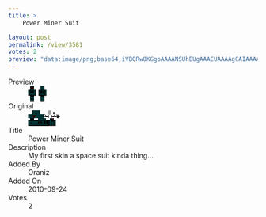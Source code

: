 ```yaml
---
title: >
    Power Miner Suit

layout: post
permalink: /view/3581
votes: 2
preview: "data:image/png;base64,iVBORw0KGgoAAAANSUhEUgAAACUAAAAgCAIAAAAaMSbnAAAABnRSTlMA/wD/AP5AXyvrAAABA0lEQVRIic1WQRKDIAwMjj9K+yU/2+ZL0gOVCSFgigjd8QCYzSJuAOf9Dgfc4wka/PuljgtY6IslUUesvINEd+uN/r5EjxDzCHWwj16eva+Yosc1uouB8EsueQMQQWSPXd442t7v/EkC1FmmSRZlVI3OX5XGo7bGXWQoAMQqDA372oZ4QU9relUIAEGBGiTTPDmm1vsXiBQ+rtmlJe8oehW/9IDml/oMrkGv90aU1obZZ+r5J30cu8YlNR2fiBvAVk/KYuR+9iPdJfcXpy8vj6nAQi/4kxeQ3Z8GeuZPywZtkSzQ/2E/G6pHlBwovW+Ic+sdLvvlDNP/32i9i345o4/ezz46vYg2f9svYwAAAABJRU5ErkJggg=="
---
```

<dl class="side-by-side">
<dt>Preview</dt>
<dd>
    <img class="preview" src="data:image/png;base64,iVBORw0KGgoAAAANSUhEUgAAACUAAAAgCAIAAAAaMSbnAAAABnRSTlMA/wD/AP5AXyvrAAABA0lEQVRIic1WQRKDIAwMjj9K+yU/2+ZL0gOVCSFgigjd8QCYzSJuAOf9Dgfc4wka/PuljgtY6IslUUesvINEd+uN/r5EjxDzCHWwj16eva+Yosc1uouB8EsueQMQQWSPXd442t7v/EkC1FmmSRZlVI3OX5XGo7bGXWQoAMQqDA372oZ4QU9relUIAEGBGiTTPDmm1vsXiBQ+rtmlJe8oehW/9IDml/oMrkGv90aU1obZZ+r5J30cu8YlNR2fiBvAVk/KYuR+9iPdJfcXpy8vj6nAQi/4kxeQ3Z8GeuZPywZtkSzQ/2E/G6pHlBwovW+Ic+sdLvvlDNP/32i9i345o4/ezz46vYg2f9svYwAAAABJRU5ErkJggg==">
</dd>
<dt>Original</dt>
<dd>
    <img class="preview" src="data:image/png;base64,iVBORw0KGgoAAAANSUhEUgAAAEAAAAAgCAYAAACinX6EAAABJElEQVR42u2XAQ6DMAhFvZN36v1vwEwWF9MU+LWfrpuQEGtFhSfQum2e7LsMKU9EGQdLAkgACSAB/A4A4cNJAP8OYDRADiAJ6AGC3b8GAHZjExyg4+B+GFtKLhHpSGsBAm3Zy+oARlLdgyLVGCuBsOB1AL3NzLpPbMCgoyHBvwGg6gV9UzucpQePLZO9PWCj9oCJq8AMgaD1puLcjVNdOse4HMdyZiaR0poAKn/KpSQLaS+RAJ5WAhKilZOQXeta/Rx0+YQzqvWCkXPPzpqvA7QAIOBgADHLm+6UZqfNWQCsD/AVABfnPxsnC0RvKWlZos0lgDsAvLRFAFhjdgksB8BrgssDYJcD2iwfCWDkOQmABWB04xOp4QCiAyAAKI2fHvjckRdgi1ph6Ax7RgAAAABJRU5ErkJggg==">
</dd>
<dt>Title</dt>
<dd>Power Miner Suit</dd>
<dt>Description</dt>
<dd>My first skin a space suit kinda thing...</dd>
<dt>Added By</dt>
<dd>Oraniz</dd>
<dt>Added On</dt>
<dd>2010-09-24</dd>
<dt>Votes</dt>
<dd>2</dd>
</dl>

